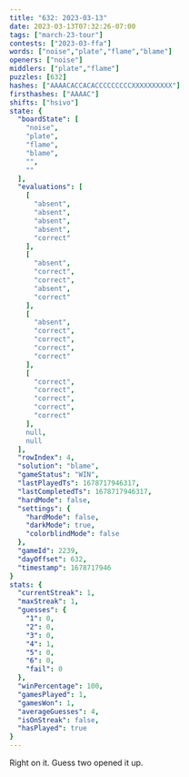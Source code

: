 ```yaml
---
title: "632: 2023-03-13"
date: 2023-03-13T07:32:26-07:00
tags: ["march-23-tour"]
contests: ["2023-03-ffa"]
words: ["noise","plate","flame","blame"]
openers: ["noise"]
middlers: ["plate","flame"]
puzzles: [632]
hashes: ["AAAACACCACACCCCCCCCCXXXXXXXXXX"]
firsthashes: ["AAAAC"]
shifts: ["hsivo"]
state: {
  "boardState": [
    "noise",
    "plate",
    "flame",
    "blame",
    "",
    ""
  ],
  "evaluations": [
    [
      "absent",
      "absent",
      "absent",
      "absent",
      "correct"
    ],
    [
      "absent",
      "correct",
      "correct",
      "absent",
      "correct"
    ],
    [
      "absent",
      "correct",
      "correct",
      "correct",
      "correct"
    ],
    [
      "correct",
      "correct",
      "correct",
      "correct",
      "correct"
    ],
    null,
    null
  ],
  "rowIndex": 4,
  "solution": "blame",
  "gameStatus": "WIN",
  "lastPlayedTs": 1678717946317,
  "lastCompletedTs": 1678717946317,
  "hardMode": false,
  "settings": {
    "hardMode": false,
    "darkMode": true,
    "colorblindMode": false
  },
  "gameId": 2239,
  "dayOffset": 632,
  "timestamp": 1678717946
}
stats: {
  "currentStreak": 1,
  "maxStreak": 1,
  "guesses": {
    "1": 0,
    "2": 0,
    "3": 0,
    "4": 1,
    "5": 0,
    "6": 0,
    "fail": 0
  },
  "winPercentage": 100,
  "gamesPlayed": 1,
  "gamesWon": 1,
  "averageGuesses": 4,
  "isOnStreak": false,
  "hasPlayed": true
}
---
```

<!-- more -->
Right on it. Guess two opened it up.
